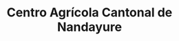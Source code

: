 ---
title: "Centro Agrícola Cantonal de Nandayure"
url: /santa-rita/centro-agricola-cantonal-de-nandayure/
shop: agraria
---